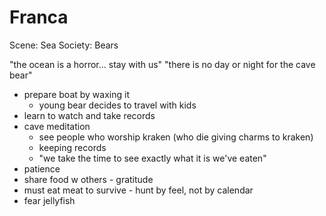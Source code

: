 # Franca

Scene: Sea
Society: Bears

"the ocean is a horror... stay with us"
"there is no day or night for the cave bear"

* prepare boat by waxing it
  * young bear decides to travel with kids
* learn to watch and take records
* cave meditation
  * see people who worship kraken (who die giving charms to kraken)
  * keeping records
  * "we take the time to see exactly what it is we've eaten"
* patience
* share food w others - gratitude
* must eat meat to survive - hunt by feel, not by calendar
* fear jellyfish
